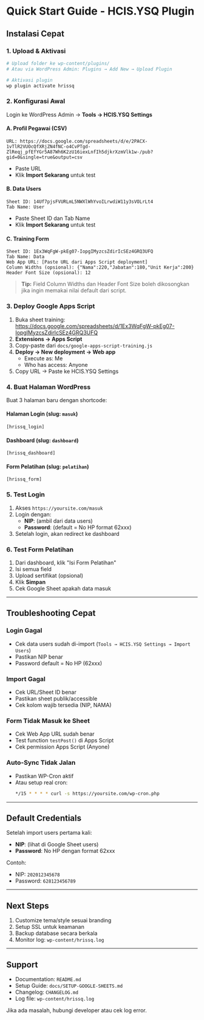# Quick Start Guide - HCIS.YSQ Plugin

## Instalasi Cepat

### 1. Upload & Aktivasi
```bash
# Upload folder ke wp-content/plugins/
# Atau via WordPress Admin: Plugins → Add New → Upload Plugin

# Aktivasi plugin
wp plugin activate hrissq
```

### 2. Konfigurasi Awal

Login ke WordPress Admin → **Tools → HCIS.YSQ Settings**

#### A. Profil Pegawai (CSV)
```
URL: https://docs.google.com/spreadsheets/d/e/2PACX-1vTlR2VUOcQfXRjZN4fNC-o4CvPTgd-ZlReqj_pfEfYGr5A87Wh6K2zU16iexLnfIh5djkrXzmVlk1w-/pub?gid=0&single=true&output=csv
```
- Paste URL
- Klik **Import Sekarang** untuk test

#### B. Data Users
```
Sheet ID: 14Uf7pjsFVURLmL5NWXlWhYvoILrwdiW11y3sVOLrLt4
Tab Name: User
```
- Paste Sheet ID dan Tab Name
- Klik **Import Sekarang** untuk test

#### C. Training Form
```
Sheet ID: 1Ex3WqFgW-pkEg07-IopgIMyzcsZdirIcSEz4GRQ3UFQ
Tab Name: Data
Web App URL: [Paste URL dari Apps Script deployment]
Column Widths (opsional): {"Nama":220,"Jabatan":180,"Unit Kerja":200}
Header Font Size (opsional): 12
```

> **Tip:** Field Column Widths dan Header Font Size boleh dikosongkan jika ingin memakai nilai default dari script.

### 3. Deploy Google Apps Script

1. Buka sheet training: https://docs.google.com/spreadsheets/d/1Ex3WqFgW-pkEg07-IopgIMyzcsZdirIcSEz4GRQ3UFQ
2. **Extensions → Apps Script**
3. Copy-paste dari `docs/google-apps-script-training.js`
4. **Deploy → New deployment → Web app**
   - Execute as: Me
   - Who has access: Anyone
5. Copy URL → Paste ke HCIS.YSQ Settings

### 4. Buat Halaman WordPress

Buat 3 halaman baru dengan shortcode:

#### Halaman Login (slug: `masuk`)
```
[hrissq_login]
```

#### Dashboard (slug: `dashboard`)
```
[hrissq_dashboard]
```

#### Form Pelatihan (slug: `pelatihan`)
```
[hrissq_form]
```

### 5. Test Login

1. Akses `https://yoursite.com/masuk`
2. Login dengan:
   - **NIP**: (ambil dari data users)
   - **Password**: (default = No HP format 62xxx)
3. Setelah login, akan redirect ke dashboard

### 6. Test Form Pelatihan

1. Dari dashboard, klik "Isi Form Pelatihan"
2. Isi semua field
3. Upload sertifikat (opsional)
4. Klik **Simpan**
5. Cek Google Sheet apakah data masuk

---

## Troubleshooting Cepat

### Login Gagal
- Cek data users sudah di-import (`Tools → HCIS.YSQ Settings → Import Users`)
- Pastikan NIP benar
- Password default = No HP (62xxx)

### Import Gagal
- Cek URL/Sheet ID benar
- Pastikan sheet publik/accessible
- Cek kolom wajib tersedia (NIP, NAMA)

### Form Tidak Masuk ke Sheet
- Cek Web App URL sudah benar
- Test function `testPost()` di Apps Script
- Cek permission Apps Script (Anyone)

### Auto-Sync Tidak Jalan
- Pastikan WP-Cron aktif
- Atau setup real cron:
  ```bash
  */15 * * * * curl -s https://yoursite.com/wp-cron.php
  ```

---

## Default Credentials

Setelah import users pertama kali:
- **NIP**: (lihat di Google Sheet users)
- **Password**: No HP dengan format 62xxx

Contoh:
- NIP: `202012345678`
- Password: `628123456789`

---

## Next Steps

1. Customize tema/style sesuai branding
2. Setup SSL untuk keamanan
3. Backup database secara berkala
4. Monitor log: `wp-content/hrissq.log`

---

## Support

- Documentation: `README.md`
- Setup Guide: `docs/SETUP-GOOGLE-SHEETS.md`
- Changelog: `CHANGELOG.md`
- Log file: `wp-content/hrissq.log`

Jika ada masalah, hubungi developer atau cek log error.
